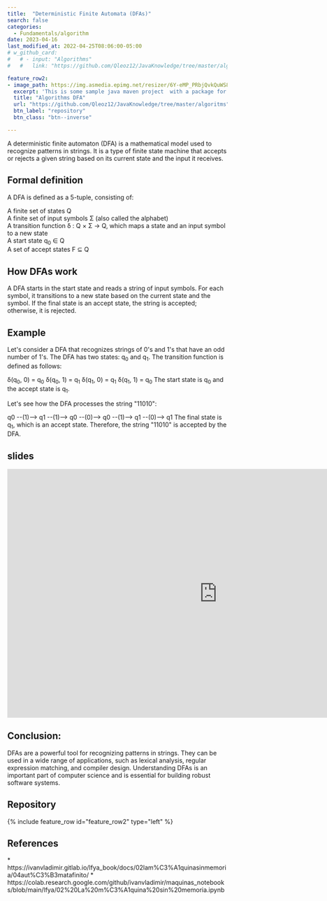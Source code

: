 ```yaml
---
title:  "Deterministic Finite Automata (DFAs)"
search: false
categories: 
  - Fundamentals/algorithm
date: 2023-04-16
last_modified_at: 2022-04-25T08:06:00-05:00
# w_github_card:
#   # - input: "Algorithms"
#   #   link: "https://github.com/Qleoz12/JavaKnowledge/tree/master/algoritms"

feature_row2:
- image_path: https://img.asmedia.epimg.net/resizer/6Y-eMP_PRbjQvkQuWS86T_FG61U=/644x362/cloudfront-eu-central-1.images.arcpublishing.com/diarioas/PVMMQEWO7VOXNKKE7GPPYWTE2Y.jpg
  excerpt: 'This is some sample java maven project  with a package for FDA proofs'
  title: "Algorithms DFA"
  url: "https://github.com/Qleoz12/JavaKnowledge/tree/master/algoritms"
  btn_label: "repository"
  btn_class: "btn--inverse"

---
```



A deterministic finite automaton (DFA) is a mathematical model used to recognize 
patterns in strings. It is a type of finite state machine that accepts or rejects 
a given string based on its current state and the input it receives.

## Formal definition
A DFA is defined as a 5-tuple, consisting of:

A finite set of states Q \
A finite set of input symbols Σ (also called the alphabet) \
A transition function δ : Q × Σ → Q, which maps a state and an input symbol to a new state \
A start state q<sub>0</sub> ∈ Q \
A set of accept states F ⊆ Q

## How DFAs work
A DFA starts in the start state and reads a string of input symbols. 
For each symbol, it transitions to a new state based on the current state and the symbol. 
If the final state is an accept state, the string is accepted; otherwise, it is rejected.

## Example
Let's consider a DFA that recognizes strings of 0's and 1's that have an odd 
number of 1's. The DFA has two states: q<sub>0</sub> and q<sub>1</sub>. 
The transition function is defined as follows:

δ(q<sub>0</sub>, 0) = q<sub>0</sub>
δ(q<sub>0</sub>, 1) = q<sub>1</sub>
δ(q<sub>1</sub>, 0) = q<sub>1</sub>
δ(q<sub>1</sub>, 1) = q<sub>0</sub>
The start state is q<sub>0</sub> and the accept state is q<sub>1</sub>.

Let's see how the DFA processes the string "11010":

q0 --(1)--> q1 --(1)--> q0 --(0)--> q0 --(1)--> q1 --(0)--> q1
The final state is q<sub>1</sub>, which is an accept state. 
Therefore, the string "11010" is accepted by the DFA.

## slides 
<div class="responsive-wrap">
<!-- this is the embed code provided by Google -->
  <iframe src="https://docs.google.com/presentation/d/18b_TQyfrvZu2krvv_HYpQvWRHYA1fD9iiwvB9uBcJuI/embed?start=false&loop=false&delayms=3000" frameborder="0" width="960" height="569" allowfullscreen="true" mozallowfullscreen="true" webkitallowfullscreen="true"></iframe>
<!-- Google embed ends -->
</div>

## Conclusion:

DFAs are a powerful tool for recognizing patterns in strings. 
They can be used in a wide range of applications, such as lexical analysis,
regular expression matching, and compiler design. Understanding DFAs is an 
important part of computer science and is essential for building robust 
software systems.

## Repository 
{% include feature_row id="feature_row2" type="left" %}


## References
<p>
* https://ivanvladimir.gitlab.io/lfya_book/docs/02lam%C3%A1quinasinmemoria/04aut%C3%B3matafinito/
* https://colab.research.google.com/github/ivanvladimir/maquinas_notebooks/blob/main/lfya/02%20La%20m%C3%A1quina%20sin%20memoria.ipynb
</p>